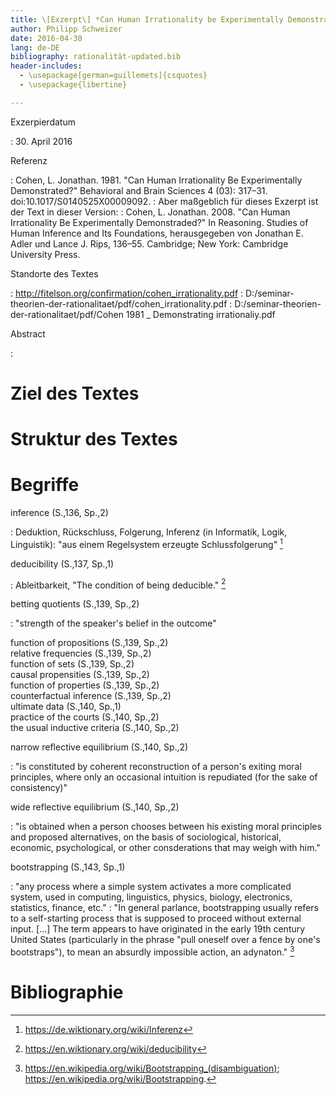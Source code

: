 ```yaml
---
title: \[Exzerpt\] *Can Human Irrationality be Experimentally Demonstrated?* von L. Jonathan Cohen
author: Philipp Schweizer
date: 2016-04-30
lang: de-DE
bibliography: rationalität-updated.bib
header-includes:
  - \usepackage[german=guillemets]{csquotes}
  - \usepackage{libertine}

---
```


Exzerpierdatum

  :   30. April 2016

Referenz

  :   Cohen, L. Jonathan. 1981. "Can Human Irrationality Be Experimentally Demonstrated?" Behavioral and Brain Sciences 4 (03): 317–31. doi:10.1017/S0140525X00009092.
  :   Aber maßgeblich für dieses Exzerpt ist der Text in dieser Version:
  :   Cohen, L. Jonathan. 2008. "Can Human Irrationality Be Experimentally Demonstraded?" In Reasoning. Studies of Human Inference and Its Foundations, herausgegeben von Jonathan E. Adler und Lance J. Rips, 136–55. Cambridge; New York: Cambridge University Press.

Standorte des Textes

  :   http://fitelson.org/confirmation/cohen_irrationality.pdf
  :   D:/seminar-theorien-der-rationalitaet/pdf/cohen_irrationality.pdf
  :   D:/seminar-theorien-der-rationalitaet/pdf/Cohen 1981 _ Demonstrating irrationaliy.pdf

Abstract

  :   

# Ziel des Textes

# Struktur des Textes

# Begriffe

inference (S.\,136, Sp.\,2)

  :   Deduktion, Rückschluss, Folgerung, Inferenz (in Informatik, Logik, Linguistik): "aus einem Regelsystem erzeugte Schlussfolgerung" [^inference]

[^inference]: https://de.wiktionary.org/wiki/Inferenz    

deducibility (S.\,137, Sp.\,1)

  :   Ableitbarkeit, "The condition of being deducible." [^deducibility]

[^deducibility]: https://en.wiktionary.org/wiki/deducibility
    
betting quotients (S.\,139, Sp.\,2)

  :   "strength of the speaker's belief in the outcome"

function of propositions (S.\,139, Sp.\,2)    
relative frequencies (S.\,139, Sp.\,2)    
function of sets (S.\,139, Sp.\,2)   
causal propensities (S.\,139, Sp.\,2)    
function of properties (S.\,139, Sp.\,2)     
counterfactual inference (S.\,139, Sp.\,2)    
ultimate data (S.\,140, Sp.\,1)    
practice of the courts (S.\,140, Sp.\,2)    
the usual inductive criteria (S.\,140, Sp.\,2)   

narrow reflective equilibrium (S.\,140, Sp.\,2)

  :   "is constituted by coherent reconstruction of a person's exiting moral principles, where only an occasional intuition is repudiated (for the sake of consistency)"

wide reflective equilibrium (S.\,140, Sp.\,2)

  :   "is obtained when a person chooses between his existing moral principles and proposed alternatives, on the basis of sociological, historical, economic, psychological, or other consderations that may weigh with him."


bootstrapping (S.\,143, Sp.\,1)

  :   "any process where a simple system activates a more complicated system, used in computing, linguistics, physics, biology, electronics, statistics, finance, etc."
  :   "In general parlance, bootstrapping usually refers to a self-starting process that is supposed to proceed without external input. [...] The term appears to have originated in the early 19th century United States (particularly in the phrase "pull oneself over a fence by one's bootstraps"), to mean an absurdly impossible action, an adynaton." [^bootstrapping]

[^bootstrapping]: https://en.wikipedia.org/wiki/Bootstrapping_(disambiguation); https://en.wikipedia.org/wiki/Bootstrapping.

# Bibliographie